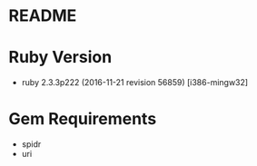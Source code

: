# README

# Ruby Version
- ruby 2.3.3p222 (2016-11-21 revision 56859) [i386-mingw32]
   
# Gem Requirements 
- spidr 
- uri
